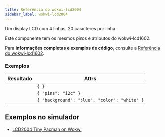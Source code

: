 ```yaml
---
title: Referência do wokwi-lcd2004
sidebar_label: wokwi-lcd2004
---
```


Um display LCD com 4 linhas, 20 caracteres por linha.

<wokwi-lcd2004 text="    wokwi-lcd2004                         4x20 characteres" />

Este componente tem os mesmos pinos e atributos do wokwi-lcd1602.

Para **informações completas e exemplos de código**, consulte a [Referência do wokwi-lcd1602](wokwi-lcd1602).

### Exemplos

| Resultado                                                           | Attrs                                        |
| ------------------------------------------------------------------- | -------------------------------------------- |
| <wokwi-lcd2004 text="Ola Mundo!" />                                 | `{ }`                                        |
| <wokwi-lcd2004 text="Ola Mundo!" pins="i2c" />                      | `{ "pins": "i2c" }`                          |
| <wokwi-lcd2004 background="blue" color="white" text="Ola Mundo!" /> | `{ "background": "blue", "color": "white" }` |

## Exemplos no simulador

- [LCD2004 Tiny Pacman on Wokwi](https://wokwi.com/projects/294590769009787402)
